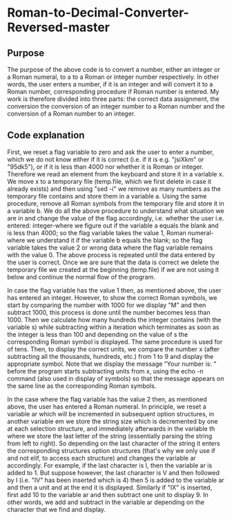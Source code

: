 # Roman-to-Decimal-Converter-Reversed-master



## Purpose ##
The purpose of the above code is to convert a number, either an integer or a Roman numeral, to a to a Roman or integer number respectively. In other words, the user enters a number, if it is an integer and will convert it to a Roman number, corresponding procedure if Roman number is entered. My work is therefore divided into three parts: the correct data assignment, the conversion the conversion of an integer number to a Roman number and the conversion of a Roman number to an integer.




## Code explanation ##
First, we reset a flag variable to zero and ask the user to enter a number, which we do not know either if it is correct (i.e. if it is e.g. "jsiXkm" or "95dk5"), or if it is less than 4000 nor whether it is Roman or integer. Therefore we read an element from the keyboard and store it in a variable x. We move x to a temporary file (temp.file, which we first delete in case it already exists) and then using "sed -i" we remove as many numbers as the temporary file contains and store them in a variable a. Using the same procedure, remove all Roman symbols from the temporary file and store it in a variable b. We do all the above procedure to understand what situation we are in and change the value of the flag accordingly, i.e. whether the user i.e. entered: integer-where we figure out if the  variable a equals the blank and is less than 4000; so the flag variable takes the value 1, Roman numeral-where we understand it if the variable b equals the blank; so the flag variable takes the value 2 or wrong data where the flag variable remains with the value 0. The above process is repeated until the data entered by the user is correct. Once we are sure that the data is correct we delete the temporary file we created at the beginning (temp.file) if we are not using it below and continue the normal flow of the program.


In case the flag variable has the value 1 then, as mentioned above, the user has entered an integer. However, to show the correct Roman symbols, we start by comparing the number with 1000 for we display "M" and then subtract 1000, this process is done until the number becomes less than 1000. Then we calculate how many hundreds the integer contains (with the variable s) while subtracting within a iteration which terminates as soon as the integer is less than 100 and depending on the value of s the corresponding Roman symbol is displayed. The same procedure is used for of tens. Then, to display the correct units, we compare the number x (after subtracting all the thousands, hundreds, etc.) from 1 to 9 and display the appropriate symbol. Note that we display the message "Your number is: " before the program starts subtracting units from x, using the echo -n command (also used in display of symbols) so that the message appears on the same line as the corresponding Roman symbols. 

In the case where the flag variable has the value 2 then, as mentioned above, the user has entered a Roman numeral. In principle, we reset a variable ar which will be incremented in subsequent option structures, in another variable em we store the string size which is decremented by one at each selection structure, and immediately afterwards in the variable th where we store the last letter of the string (essentially parsing the string from left to right). So depending on the last character of the string it enters the corresponding structures option structures (that's why we only use if and not elif, to access each structure) and changes the variable ar accordingly. For example, if the last character is I, then the variable ar is added to 1. But suppose however, the last character is V and then followed by I (i.e. "IV" has been inserted which is 4) then 5 is added to the variable ar and then a unit and at the end it is displayed. Similarly if "IX" is inserted, first add 10 to the variable ar and then subtract one unit to display 9. In other words, we add and subtract in the variable ar depending on the character that we find and display.
